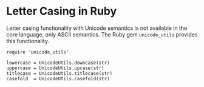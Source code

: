 # Letter Casing in Ruby

Letter casing functionality with Unicode semantics is not available in the core
language, only ASCII semantics.  The Ruby gem `unicode_utils` provides this
functionality.

    require 'unicode_utils'

    lowercase = UnicodeUtils.downcase(str)
    uppercase = UnicodeUtils.upcase(str)
    titlecase = UnicodeUtils.titlecase(str)
    casefold  = UnicodeUtils.casefold(str)
